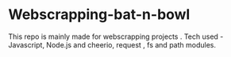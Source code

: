 # Webscrapping-bat-n-bowl
This repo is mainly made for webscrapping projects . Tech used - Javascript, Node.js and cheerio, request , fs and path modules.
